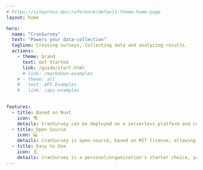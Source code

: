 ```yaml
---
# https://vitepress.dev/reference/default-theme-home-page
layout: home

hero:
  name: "CranSurvey"
  text: "Powers your data-collection"
  tagline: Creating surveys, Collecting data and analyzing results.
  actions:
    - theme: brand
      text: Get Started
      link: /guide/start.html
      # link: /markdown-examples
    # - theme: alt
    #   text: API Examples
    #   link: /api-examples

    
features:
  - title: Based on Nuxt
    icon: 🌎
    details: CranSurvey can be deployed on a serverless platform and connected to different types of databases.
  - title: Open Source
    icon: 💻
    details: CranSurvey is open-source, based on MIT license, allowing for extensive customization and modification.
  - title: Easy to Use
    icon: 🗒️
    details: CranSurvey is a personal/organization's starter choice, you can collect data by integrating it with your own website.
---
```


